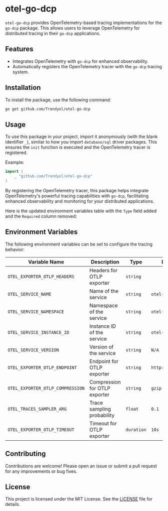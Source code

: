 # otel-go-dcp

`otel-go-dcp` provides OpenTelemetry-based tracing implementations for the `go-dcp` package. This allows users to leverage OpenTelemetry for distributed tracing in their `go-dcp` applications.

## Features

- Integrates OpenTelemetry with `go-dcp` for enhanced observability.
- Automatically registers the OpenTelemetry tracer with the `go-dcp` tracing system.

## Installation

To install the package, use the following command:

```sh
go get github.com/Trendyol/otel-go-dcp
```

## Usage

To use this package in your project, import it anonymously (with the blank identifier `_`), similar to how you import `database/sql` driver packages. This ensures the `init` function is executed and the OpenTelemetry tracer is registered.

Example:

```go
import (
    _ "github.com/Trendyol/otel-go-dcp"
)
```

By registering the OpenTelemetry tracer, this package helps integrate OpenTelemetry's powerful tracing capabilities with `go-dcp`, facilitating enhanced observability and monitoring for your distributed applications.

Here is the updated environment variables table with the `Type` field added and the `Required` column removed:

## Environment Variables

The following environment variables can be set to configure the tracing behavior:

| Variable Name                     | Description                                      | Type     | Default Value          | Example                          |
|-----------------------------------|--------------------------------------------------|----------|------------------------|----------------------------------|
| `OTEL_EXPORTER_OTLP_HEADERS`      | Headers for OTLP exporter                        | `string` |                        | `key1=value1,key2=value2`        |
| `OTEL_SERVICE_NAME`               | Name of the service                              | `string` | `otel-go-dcp`          | `my-service`                     |
| `OTEL_SERVICE_NAMESPACE`          | Namespace of the service                         | `string` | `otel-go-dcp`          | `my-namespace`                   |
| `OTEL_SERVICE_INSTANCE_ID`        | Instance ID of the service                       | `string` | `otel-go-dcp`          | `instance-123`                   |
| `OTEL_SERVICE_VERSION`            | Version of the service                           | `string` | `N/A`                  | `1.0.0`                          |
| `OTEL_EXPORTER_OTLP_ENDPOINT`     | Endpoint for OTLP exporter                       | `string` | `http://localhost:4317`| `http://collector:4317`          |
| `OTEL_EXPORTER_OTLP_COMPRESSION`  | Compression for OTLP exporter                    | `string` | `gzip`                 | `none`                           |
| `OTEL_TRACES_SAMPLER_ARG`         | Trace sampling probability                       | `float`  | `0.1`                  | `0.5`                            |
| `OTEL_EXPORTER_OTLP_TIMEOUT`      | Timeout for OTLP exporter                        | `duration`| `10s`                  | `5s`                             |

## Contributing

Contributions are welcome! Please open an issue or submit a pull request for any improvements or bug fixes.

## License

This project is licensed under the MIT License. See the [LICENSE](LICENSE) file for details.
